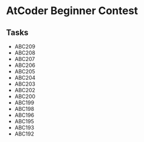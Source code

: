 # AtCoder Beginner Contest

## Tasks

- ABC209
- ABC208
- ABC207
- ABC206
- ABC205
- ABC204
- ABC203
- ABC202
- ABC200
- ABC199
- ABC198
- ABC196
- ABC195
- ABC193
- ABC192
